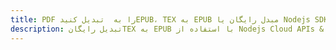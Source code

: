 ---title: PDF را به  تبدیل کنیدEPUB، TEX به EPUB مبدل رایگان یا Nodejs SDKdescription: تبدیل رایگانTEX به EPUB با استفاده از Nodejs Cloud APIs & SDK همچنین اسناد PDF را در Cloud ایجاد، ویرایش و رندر کنید.---